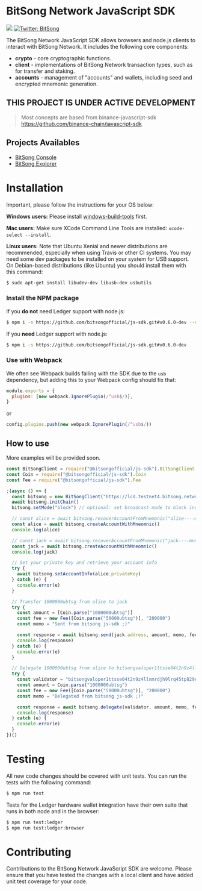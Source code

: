 # BitSong Network JavaScript SDK

<p>
<img src="https://img.shields.io/badge/version-0.6.0--dev-yellow.svg" />
<a href="https://twitter.com/bitsongofficial">
<img alt="Twitter: BitSong" src="https://img.shields.io/twitter/follow/bitsongofficial.svg?style=social"  target="_blank" />
</a>
</p>

The BitSong Network JavaScript SDK allows browsers and node.js clients to
interact with BitSong Network. It includes the following core components:

- **crypto** - core cryptographic functions.
- **client** - implementations of BitSong Network transaction types, such as for
  transfer and staking.
- **accounts** - management of "accounts" and wallets, including seed and
  encrypted mnemonic generation.

## THIS PROJECT IS UNDER ACTIVE DEVELOPMENT

> Most concepts are based from binance-javascript-sdk
> https://github.com/binance-chain/javascript-sdk

## Projects Availables

- [BitSong Console](https://console.bitsong.network)
- [BitSong Explorer](https://testnet.explorebitsong.com)

# Installation

Important, please follow the instructions for your OS below:

**Windows users:** Please install
[windows-build-tools](https://www.npmjs.com/package/windows-build-tools) first.

**Mac users:** Make sure XCode Command Line Tools are installed:
`xcode-select --install`.

**Linux users:** Note that Ubuntu Xenial and newer distributions are
recommended, especially when using Travis or other CI systems. You may need some
dev packages to be installed on your system for USB support. On Debian-based
distributions (like Ubuntu) you should install them with this command:

```bash
$ sudo apt-get install libudev-dev libusb-dev usbutils
```

### Install the NPM package

If you **do not** need Ledger support with node.js:

```bash
$ npm i -s https://github.com/bitsongofficial/js-sdk.git#v0.6.0-dev --no-optional
```

If you **need** Ledger support with node.js:

```bash
$ npm i -s https://github.com/bitsongofficial/js-sdk.git#v0.6.0-dev
```

### Use with Webpack

We often see Webpack builds failing with the SDK due to the `usb` dependency,
but adding this to your Webpack config should fix that:

```js
module.exports = {
  plugins: [new webpack.IgnorePlugin(/^usb$/)],
}
```

or

```js
config.plugins.push(new webpack.IgnorePlugin(/^usb$/))
```

## How to use

More examples will be provided soon.

```js
const BitSongClient = require("@bitsongofficial/js-sdk").BitSongClient
const Coin = require("@bitsongofficial/js-sdk").Coin
const Fee = require("@bitsongofficial/js-sdk").Fee

;(async () => {
  const bitsong = new BitSongClient("https://lcd.testnet4.bitsong.network")
  await bitsong.initChain()
  bitsong.setMode("block") // optional: set broadcast mode to block instead of sync

  // const alice = await bitsong.recoverAccountFromMnemonic("alice----mnemonic")
  const alice = await bitsong.createAccountWithMneomnic()
  console.log(alice)

  // const jack = await bitsong.recoverAccountFromMnemonic("jack----mnemonic")
  const jack = await bitsong.createAccountWithMneomnic()
  console.log(jack)

  // Set your private key and retrieve your account info
  try {
    await bitsong.setAccountInfo(alice.privateKey)
  } catch (e) {
    console.error(e)
  }

  // Transfer 1000000ubtsg from alice to jack
  try {
    const amount = [Coin.parse("1000000ubtsg")]
    const fee = new Fee([Coin.parse("50000ubtsg")], "200000")
    const memo = "Sent from bitsong js-sdk ;)"

    const response = await bitsong.send(jack.address, amount, memo, fee)
    console.log(response)
  } catch (e) {
    console.error(e)
  }

  // Delegate 1000000ubtsg from alice to bitsongvaloper1ttsse04t2n9z4llnmrdjh9lrq45tp829evxmy4
  try {
    const validator = "bitsongvaloper1ttsse04t2n9z4llnmrdjh9lrq45tp829evxmy4"
    const amount = Coin.parse("1000000ubtsg")
    const fee = new Fee([Coin.parse("50000ubtsg")], "200000")
    const memo = "Delegated from bitsong js-sdk ;)"

    const response = await bitsong.delegate(validator, amount, memo, fee)
    console.log(response)
  } catch (e) {
    console.error(e)
  }
})()
```

# Testing

All new code changes should be covered with unit tests. You can run the tests
with the following command:

```bash
$ npm run test
```

Tests for the Ledger hardware wallet integration have their own suite that runs
in both node and in the browser:

```bash
$ npm run test:ledger
$ npm run test:ledger:browser
```

# Contributing

Contributions to the BitSong Network JavaScript SDK are welcome. Please ensure
that you have tested the changes with a local client and have added unit test
coverage for your code.

